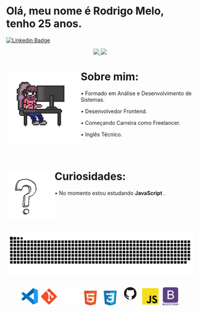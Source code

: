 <h1>Olá, meu nome é Rodrigo Melo, tenho 25 anos.</h1>

[![Linkedin Badge](https://img.shields.io/badge/-LinkedIn-blue?style=flat-square&logo=Linkedin&logoColor=white&link=https://www.linkedin.com/in/rodrigo-melo-313a87142)](https://www.linkedin.com/in/rodrigo-melo-313a87142)  

<div align="center">
  <a href="https://github.com/Rodrigomelo220">
    <img height="180em" src="https://github-readme-stats.vercel.app/api?username=Rodrigomelo220&show_icons=true&theme=transparent&include_all_commits=true&count_private=true"/>
    <img height="180em" src="https://github-readme-stats.vercel.app/api/top-langs/?username=Rodrigomelo220&layout=compact&langs_count=7&theme=transparent"/>
  </a>
</div>

<div>
<img align="left" src="https://github.com/Rodrigomelo220/Rodrigomelo220/blob/main/.github/images/Gif/dev.gif" alt="Dev" height="200"/> <h1>Sobre mim:</h1>

<p>&#x2022; Formado em Análise e Desenvolvimento de Sistemas.</p>

<p>&#x2022; Desenvolvedor Frontend.</p>

<p>&#x2022; Começando Carreira como Freelancer.</p>

<p>&#x2022; Inglês Técnico.</p>
</div>
  
</br>
</br>

<div>
<img align="left" src="https://github.com/Rodrigomelo220/Rodrigomelo220/blob/main/.github/images/Gif/int.gif" alt="pcPixel" height="130" margim="40" /> <h1> Curiosidades: </h1>

<p>&#x2022; No momento estou estudando <strong> JavaScript </strong>.</p>
  
 </div>

<br>
<br>
<br>
<br>
<br>

 <div align="center">
 <img src="https://github.com/Rodrigomelo220/Rodrigomelo220/blob/output/github-contribution-grid-snake.svg" alt="" srcset="">
 </div>
  
 </br>

<p align="center">
 <img src="https://github.com/Rodrigomelo220/Rodrigomelo220/blob/main/.github/images/Icons/vsCode.png" alt="VSCode" height="50"/>
 <img src="https://github.com/Rodrigomelo220/Rodrigomelo220/blob/main/.github/images/Icons/git2.png" alt="Git" height="50"/>
 <img src="https://github.com/Rodrigomelo220/Rodrigomelo220/blob/main/.github/images/Icons/html5w.png" alt="HTML" height="50"/>
 <img src="https://github.com/Rodrigomelo220/Rodrigomelo220/blob/main/.github/images/Icons/cssw.png" alt="CSS" height="50"/>
 <img src="https://github.com/Rodrigomelo220/Rodrigomelo220/blob/main/.github/images/Icons/github2w.png" alt="Github" height="50"/>
 <img src="https://github.com/Rodrigomelo220/Rodrigomelo220/blob/main/.github/images/Icons/js.png" alt="Javascript" height="50"/>
 <img src="https://github.com/Rodrigomelo220/Rodrigomelo220/blob/main/.github/images/Icons/bootstrapw.png" alt="Bootstrap" height="50"/>
<!-- <img src="https://github.com/Rodrigomelo220/Rodrigomelo220/blob/main/.github/images/Icons/sublimeText.png" alt="Sublime" height="50"/> -->
 </p>

